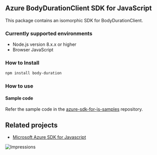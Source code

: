 ## Azure BodyDurationClient SDK for JavaScript

This package contains an isomorphic SDK for BodyDurationClient.

### Currently supported environments

- Node.js version 8.x.x or higher
- Browser JavaScript

### How to Install

```bash
npm install body-duration
```

### How to use

#### Sample code

Refer the sample code in the [azure-sdk-for-js-samples](https://github.com/Azure/azure-sdk-for-js-samples) repository.

## Related projects

- [Microsoft Azure SDK for Javascript](https://github.com/Azure/azure-sdk-for-js)


![Impressions](https://azure-sdk-impressions.azurewebsites.net/api/impressions/azure-sdk-for-js%2Fsdk%2Fcdn%2Farm-cdn%2FREADME.png)